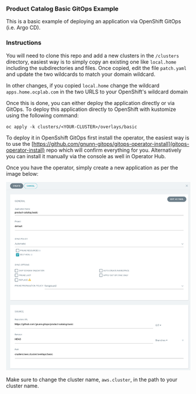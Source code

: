 ### Product Catalog Basic GitOps Example

This is a basic example of deploying an application via OpenShift GitOps (i.e. Argo CD).

### Instructions

You will need to clone this repo and add a new clusters in the `/clusters` directory, easiest way is to simply copy an existing one like `local.home` including the subdirectories and files. Once copied, edit the file `patch.yaml` and update the two wildcards to match your domain wildcard.

In other changes, if you copied `local.home` change the wildcard `apps.home.ocplab.com` in the two URLS to your OpenShift's wildcard domain

Once this is done, you can either deploy the application directly or via GitOps. To deploy this application directly to OpenShift with kustomize using the following command:

```
oc apply -k clusters/<YOUR-CLUSTER>/overlays/basic
```

To deploy it in OpenSshift GitOps first install the operator, the easiest way is to use the [https://github.com/gnunn-gitops/gitops-operator-install](gitops-operator-install) repo which will confirm everything for you. Alternatively you can install it manually via the console as well in Operator Hub.

Once you have the operator, simply create a new application as per the image below:

![alt text](https://raw.githubusercontent.com/gnunn-gitops/product-catalog-basic/master/docs/images/argocd-create-app.png)

Make sure to change the cluster name, `aws.cluster`, in the path to your cluster name.
